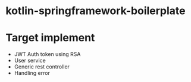 # kotlin-springframework-boilerplate

# Target implement
  - JWT Auth token using RSA
  - User service
  - Generic rest controller
  - Handling error
